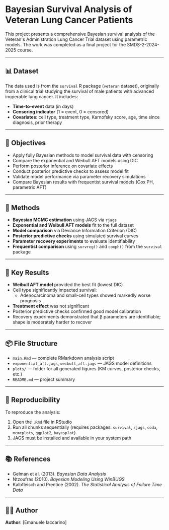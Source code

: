 # Bayesian Survival Analysis of Veteran Lung Cancer Patients

This project presents a comprehensive Bayesian survival analysis of the Veteran's Administration Lung Cancer Trial dataset using parametric models. The work was completed as a final project for the SMDS-2-2024-2025 course.

---

## 📊 Dataset

The data used is from the `survival` R package (`veteran` dataset), originally from a clinical trial studying the survival of male patients with advanced inoperable lung cancer. It includes:

- **Time-to-event** data (in days)
- **Censoring indicator** (1 = event, 0 = censored)
- **Covariates**: cell type, treatment type, Karnofsky score, age, time since diagnosis, prior therapy

---

## 🎯 Objectives

- Apply fully Bayesian methods to model survival data with censoring
- Compare the exponential and Weibull AFT models using DIC
- Perform posterior inference on covariate effects
- Conduct posterior predictive checks to assess model fit
- Validate model performance via parameter recovery simulations
- Compare Bayesian results with frequentist survival models (Cox PH, parametric AFT)

---

## 🧠 Methods

- **Bayesian MCMC estimation** using JAGS via `rjags`
- **Exponential and Weibull AFT models** fit to the full dataset
- **Model comparison** via Deviance Information Criterion (DIC)
- **Posterior predictive checks** using simulated survival curves
- **Parameter recovery experiments** to evaluate identifiability
- **Frequentist comparison** using `survreg()` and `coxph()` from the `survival` package

---

## 📌 Key Results

- **Weibull AFT model** provided the best fit (lowest DIC)
- Cell type significantly impacted survival:
  - Adenocarcinoma and small-cell types showed markedly worse prognosis
- **Treatment effect** was not significant
- Posterior predictive checks confirmed good model calibration
- Recovery experiments demonstrated that β parameters are identifiable; shape is moderately harder to recover

---

## 📦 File Structure

- `main.Rmd` — complete RMarkdown analysis script
- `exponential_aft.jags`, `weibull_aft.jags` — JAGS model definitions
- `plots/` — folder for all generated figures (KM curves, posterior checks, etc.)
- `README.md` — project summary

---

## 🧾 Reproducibility

To reproduce the analysis:

1. Open the `.Rmd` file in RStudio
2. Run all chunks sequentially (requires packages: `survival`, `rjags`, `coda`, `mcmcplots`, `ggplot2`, `bayesplot`)
3. JAGS must be installed and available in your system path

---

## 📚 References

- Gelman et al. (2013). *Bayesian Data Analysis*
- Ntzoufras (2010). *Bayesian Modeling Using WinBUGS*
- Kalbfleisch and Prentice (2002). *The Statistical Analysis of Failure Time Data*

---

## 🧑‍🏫 Author

**Author**: [Emanuele Iaccarino]
